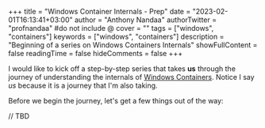 +++
title = "Windows Container Internals - Prep"
date = "2023-02-01T16:13:41+03:00"
author = "Anthony Nandaa"
authorTwitter = "profnandaa" #do not include @
cover = ""
tags = ["windows", "containers"]
keywords = ["windows", "containers"]
description = "Beginning of a series on Windows Containers Internals"
showFullContent = false
readingTime = false
hideComments = false
+++

I would like to kick off a step-by-step series that takes **us** through the journey of understanding the internals of [Windows Containers](https://learn.microsoft.com/en-us/virtualization/windowscontainers/about/). Notice I say _us_ because it is a journey that I'm also taking.

Before we begin the journey, let's get a few things out of the way:

// TBD
